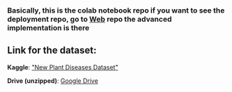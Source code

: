 ### Basically, this is the colab notebook repo if you want to see the deployment repo, go to [Web](https://github.com/MrHeaven1y/Webs/tree/8f89c5b3424a9d6a8ef5621f32ddd9b5d3f07f6d/Plant%20Disease%20Prediction%20with%20transfer%20learning) repo the advanced implementation is there

## Link for the dataset: 
**Kaggle**: ["New Plant Diseases Dataset"](https://www.kaggle.com/datasets/vipoooool/new-plant-diseases-dataset)

**Drive (unzipped)**: [Google Drive](https://drive.google.com/file/d/1HsFwS_ZJec_t-iaoARPQ2ThISJ-4ZOZD/view?usp=sharing)
